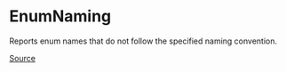 # EnumNaming

Reports enum names that do not follow the specified naming convention.


[Source](https://detekt.github.io/detekt/naming.html#enumnaming)
